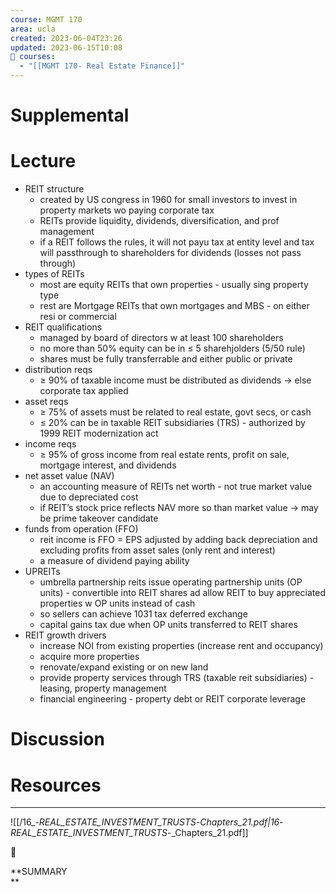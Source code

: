 ```yaml
---
course: MGMT 170
area: ucla
created: 2023-06-04T23:26
updated: 2023-06-15T10:08
📕 courses:
  - "[[MGMT 170- Real Estate Finance]]"
---
```

# Supplemental

# Lecture

- REIT structure
    - created by US congress in 1960 for small investors to invest in property markets wo paying corporate tax
    - REITs provide liquidity, dividends, diversification, and prof management
    - if a REIT follows the rules, it will not payu tax at entity level and tax will passthrough to shareholders for dividends (losses not pass through)
- types of REITs
    - most are equity REITs that own properties - usually sing property type
    - rest are Mortgage REITs that own mortgages and MBS - on either resi or commercial
- REIT qualifications
    - managed by board of directors w at least 100 shareholders
    - no more than 50% equity can be in ≤ 5 sharehjolders (5/50 rule)
    - shares must be fully transferrable and either public or private
- distribution reqs
    - ≥ 90% of taxable income must be distributed as dividends → else corporate tax applied
- asset reqs
    - ≥ 75% of assets must be related to real estate, govt secs, or cash
    - ≤ 20% can be in taxable REIT subsidiaries (TRS) - authorized by 1999 REIT modernization act
- income reqs
    - ≥ 95% of gross income from real estate rents, profit on sale, mortgage interest, and dividends
- net asset value (NAV)
    - an accounting measure of REITs net worth - not true market value due to depreciated cost
    - if REIT’s stock price reflects NAV more so than market value → may be prime takeover candidate
- funds from operation (FFO)
    - reit income is FFO = EPS adjusted by adding back depreciation and excluding profits from asset sales (only rent and interest)
    - a measure of dividend paying ability
- UPREITs
    - umbrella partnership reits issue operating partnership units (OP units) - convertible into REIT shares ad allow REIT to buy appreciated properties w OP units instead of cash
    - so sellers can achieve 1031 tax deferred exchange
    - capital gains tax due when OP units transferred to REIT shares
- REIT growth drivers
    - increase NOI from existing properties (increase rent and occupancy)
    - acquire more properties
    - renovate/expand existing or on new land
    - provide property services through TRS (taxable reit subsidiaries) - leasing, property management
    - financial engineering - property debt or REIT corporate leverage

# Discussion

# Resources

---

![[/16_-_REAL_ESTATE_INVESTMENT_TRUSTS_-_Chapters_21.pdf|16_-_REAL_ESTATE_INVESTMENT_TRUSTS_-_Chapters_21.pdf]]

📌

**SUMMARY  
**